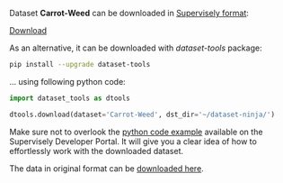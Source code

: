 Dataset **Carrot-Weed** can be downloaded in [Supervisely format](https://developer.supervisely.com/api-references/supervisely-annotation-json-format):

 [Download](https://assets.supervisely.com/supervisely-supervisely-assets-public/teams_storage/V/F/X7/1pmk4WiH40nwievjSAxMLTAuPlfSXil3NY4OOCJ6xNAgoTgOrBlRcUxMjthzvTzOsOSOk9pgtP20y99tiGmfMsKzxihs6on4XYOg6zg5aAyH0PQjeHGprPnjhcWS.tar)

As an alternative, it can be downloaded with *dataset-tools* package:
``` bash
pip install --upgrade dataset-tools
```

... using following python code:
``` python
import dataset_tools as dtools

dtools.download(dataset='Carrot-Weed', dst_dir='~/dataset-ninja/')
```
Make sure not to overlook the [python code example](https://developer.supervisely.com/getting-started/python-sdk-tutorials/iterate-over-a-local-project) available on the Supervisely Developer Portal. It will give you a clear idea of how to effortlessly work with the downloaded dataset.

The data in original format can be [downloaded here](https://github.com/lameski/rgbweeddetection).
